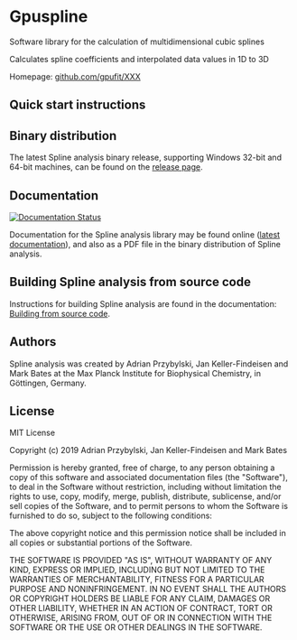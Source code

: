 # Gpuspline

Software library for the calculation of multidimensional cubic splines

Calculates spline coefficients and interpolated data values in 1D to 3D

Homepage: [github.com/gpufit/XXX](https://github.com/gpufit/XXX)

## Quick start instructions

## Binary distribution

The latest Spline analysis binary release, supporting Windows 32-bit and 64-bit machines, can be found on the [release page](https://github.com/xxx/releases).

## Documentation

[![Documentation Status](https://readthedocs.org/projects/XXX/badge/?version=latest)](http://xxx.readthedocs.io/en/latest/?badge=latest)

Documentation for the Spline analysis library may be found online ([latest documentation](http://xxx.readthedocs.io/en/latest/?badge=latest)), and also as a PDF file in the binary distribution of Spline analysis.

## Building Spline analysis from source code

Instructions for building Spline analysis are found in the documentation: [Building from source code](https://github.com/xxx/blob/master/docs/installation.rst).

## Authors

Spline analysis was created by Adrian Przybylski, Jan Keller-Findeisen and Mark Bates at the Max Planck Institute for Biophysical Chemistry, in Göttingen, Germany.

## License

MIT License

Copyright (c) 2019 Adrian Przybylski, Jan Keller-Findeisen and Mark Bates

Permission is hereby granted, free of charge, to any person obtaining a copy
of this software and associated documentation files (the "Software"), to deal
in the Software without restriction, including without limitation the rights
to use, copy, modify, merge, publish, distribute, sublicense, and/or sell
copies of the Software, and to permit persons to whom the Software is
furnished to do so, subject to the following conditions:

The above copyright notice and this permission notice shall be included in all
copies or substantial portions of the Software.

THE SOFTWARE IS PROVIDED "AS IS", WITHOUT WARRANTY OF ANY KIND, EXPRESS OR
IMPLIED, INCLUDING BUT NOT LIMITED TO THE WARRANTIES OF MERCHANTABILITY,
FITNESS FOR A PARTICULAR PURPOSE AND NONINFRINGEMENT. IN NO EVENT SHALL THE
AUTHORS OR COPYRIGHT HOLDERS BE LIABLE FOR ANY CLAIM, DAMAGES OR OTHER
LIABILITY, WHETHER IN AN ACTION OF CONTRACT, TORT OR OTHERWISE, ARISING FROM,
OUT OF OR IN CONNECTION WITH THE SOFTWARE OR THE USE OR OTHER DEALINGS IN THE
SOFTWARE.
